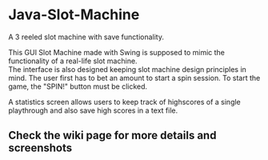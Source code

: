 # Java-Slot-Machine
A 3 reeled slot machine with save functionality.

<p>This GUI Slot Machine made with Swing is supposed to mimic the functionality of a real-life slot machine.<br>
The interface is also designed keeping slot machine design principles in mind. The user first has to bet an amount to start a spin session. To start the game, the "SPIN!" button must be clicked.<br>

<p>A statistics screen allows users to keep track of highscores of a single playthrough and also save high scores in a text file.</p>

<h2>Check the wiki page for more details and screenshots</h2>
